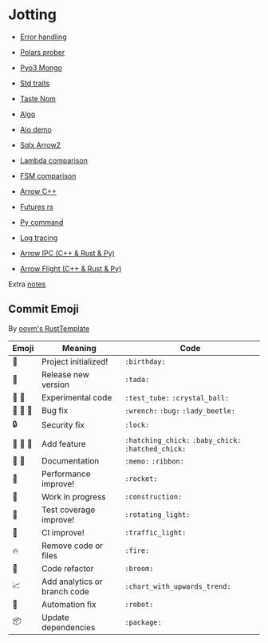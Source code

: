 # Jotting

- [Error handling](./error-handling/README.md)

- [Polars prober](./polars-prober/README.md)

- [Pyo3 Mongo](./pyo3mongo/README.md)

- [Std traits](./std-traits/README.md)

- [Taste Nom](./taste-nom/README.md)

- [Algo](./algo/README.md)

- [Aio demo](./aio-demo/README.md)

- [Sqlx Arrow2](./sqlx-arrow2/README.md)

- [Lambda comparison](./lambda-comparison/README.md)

- [FSM comparison](./fsm/README.md)

- [Arrow C++](./arrow-cpp/README.md)

- [Futures rs](./fut-rs/README.md)

- [Py command](./pycmd/README.md)

- [Log tracing](./log-tracing/README.md)

- [Arrow IPC (C++ & Rust & Py)](./arrow-ipc/README.md)

- [Arrow Flight (C++ & Rust & Py)](./arrow-flight/README.md)

Extra [notes](./notes.md)

## Commit Emoji

By [oovm's RustTemplate](https://github.com/oovm/RustTemplate)

| Emoji    | Meaning                      | Code                                                |
| -------- | ---------------------------- | --------------------------------------------------- |
| 🎂       | Project initialized!         | `:birthday:`                                        |
| 🎉       | Release new version          | `:tada:`                                            |
| 🧪 🔮    | Experimental code            | `:test_tube:` `:crystal_ball:`                      |
| 🔧 🐛 🐞 | Bug fix                      | `:wrench:` `:bug:` `:lady_beetle:`                  |
| 🔒       | Security fix                 | `:lock:`                                            |
| 🐣 🐤 🐥 | Add feature                  | `:hatching_chick:` `:baby_chick:` `:hatched_chick:` |
| 📝 🎀    | Documentation                | `:memo:` `:ribbon:`                                 |
| 🚀       | Performance improve!         | `:rocket:`                                          |
| 🚧       | Work in progress             | `:construction:`                                    |
| 🚨       | Test coverage improve!       | `:rotating_light:`                                  |
| 🚥       | CI improve!                  | `:traffic_light:`                                   |
| 🔥       | Remove code or files         | `:fire:`                                            |
| 🧹       | Code refactor                | `:broom:`                                           |
| 📈       | Add analytics or branch code | `:chart_with_upwards_trend:`                        |
| 🤖       | Automation fix               | `:robot:`                                           |
| 📦       | Update dependencies          | `:package:`                                         |
